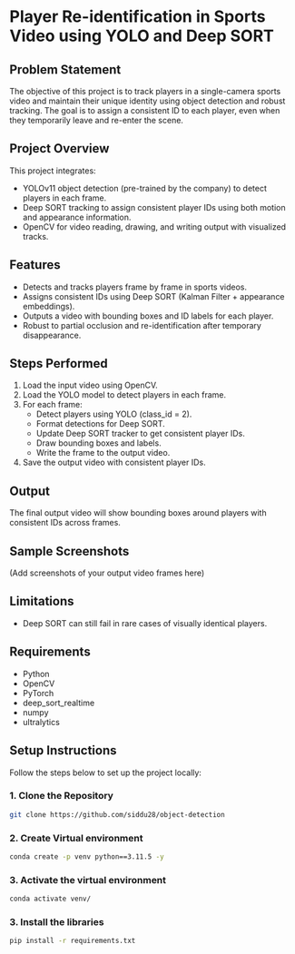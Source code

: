 # Player Re-identification in Sports Video using YOLO and Deep SORT

## Problem Statement
The objective of this project is to track players in a single-camera sports video and maintain their unique identity using object detection and robust tracking. The goal is to assign a consistent ID to each player, even when they temporarily leave and re-enter the scene.

## Project Overview

This project integrates:

- YOLOv11 object detection (pre-trained by the company) to detect players in each frame.
- Deep SORT tracking to assign consistent player IDs using both motion and appearance information.
- OpenCV for video reading, drawing, and writing output with visualized tracks.

## Features

- Detects and tracks players frame by frame in sports videos.
- Assigns consistent IDs using Deep SORT (Kalman Filter + appearance embeddings).
- Outputs a video with bounding boxes and ID labels for each player.
- Robust to partial occlusion and re-identification after temporary disappearance.


## Steps Performed

1. Load the input video using OpenCV.
2. Load the YOLO model to detect players in each frame.
3. For each frame:
   - Detect players using YOLO (class_id = 2).
   - Format detections for Deep SORT.
   - Update Deep SORT tracker to get consistent player IDs.
   - Draw bounding boxes and labels.
   - Write the frame to the output video.
4. Save the output video with consistent player IDs.

## Output

The final output video will show bounding boxes around players with consistent IDs across frames.

## Sample Screenshots

(Add screenshots of your output video frames here)


## Limitations
- Deep SORT can still fail in rare cases of visually identical players.

## Requirements

- Python
- OpenCV
- PyTorch
- deep_sort_realtime
- numpy
- ultralytics

## Setup Instructions

Follow the steps below to set up the project locally:

### 1. Clone the Repository

```bash
git clone https://github.com/siddu28/object-detection
```

### 2. Create Virtual environment

```bash
conda create -p venv python==3.11.5 -y
```

### 3. Activate the virtual environment

```bash
conda activate venv/
```

### 3. Install the libraries

```bash
pip install -r requirements.txt
```
